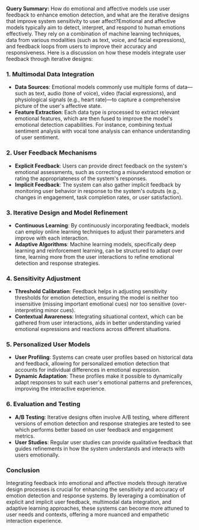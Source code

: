 **Query Summary:** How do emotional and affective models use user feedback to enhance emotion detection, and what are the iterative designs that improve system sensitivity to user affect?Emotional and affective models typically aim to detect, interpret, and respond to human emotions effectively. They rely on a combination of machine learning techniques, data from various modalities (such as text, voice, and facial expressions), and feedback loops from users to improve their accuracy and responsiveness. Here is a discussion on how these models integrate user feedback through iterative designs:

### 1. Multimodal Data Integration

- **Data Sources**: Emotional models commonly use multiple forms of data—such as text, audio (tone of voice), video (facial expressions), and physiological signals (e.g., heart rate)—to capture a comprehensive picture of the user's affective state.
- **Feature Extraction**: Each data type is processed to extract relevant emotional features, which are then fused to improve the model's emotional detection capabilities. For instance, combining textual sentiment analysis with vocal tone analysis can enhance understanding of user sentiment.

### 2. User Feedback Mechanisms

- **Explicit Feedback**: Users can provide direct feedback on the system's emotional assessments, such as correcting a misunderstood emotion or rating the appropriateness of the system's responses.
- **Implicit Feedback**: The system can also gather implicit feedback by monitoring user behavior in response to the system's outputs (e.g., changes in engagement, task completion rates, or user satisfaction).

### 3. Iterative Design and Model Refinement

- **Continuous Learning**: By continuously incorporating feedback, models can employ online learning techniques to adjust their parameters and improve with each interaction.
- **Adaptive Algorithms**: Machine learning models, specifically deep learning and reinforcement learning, can be structured to adapt over time, learning more from the user interactions to refine emotional detection and response strategies.

### 4. Sensitivity Adjustment

- **Threshold Calibration**: Feedback helps in adjusting sensitivity thresholds for emotion detection, ensuring the model is neither too insensitive (missing important emotional cues) nor too sensitive (over-interpreting minor cues).
- **Contextual Awareness**: Integrating situational context, which can be gathered from user interactions, aids in better understanding varied emotional expressions and reactions across different situations.

### 5. Personalized User Models

- **User Profiling**: Systems can create user profiles based on historical data and feedback, allowing for personalized emotion detection that accounts for individual differences in emotional expression.
- **Dynamic Adaptation**: These profiles make it possible to dynamically adapt responses to suit each user's emotional patterns and preferences, improving the interactive experience.

### 6. Evaluation and Testing

- **A/B Testing**: Iterative designs often involve A/B testing, where different versions of emotion detection and response strategies are tested to see which performs better based on user feedback and engagement metrics.
- **User Studies**: Regular user studies can provide qualitative feedback that guides refinements in how the system understands and interacts with users emotionally.

### Conclusion

Integrating feedback into emotional and affective models through iterative design processes is crucial for enhancing the sensitivity and accuracy of emotion detection and response systems. By leveraging a combination of explicit and implicit user feedback, multimodal data integration, and adaptive learning approaches, these systems can become more attuned to user needs and contexts, offering a more nuanced and empathetic interaction experience.
